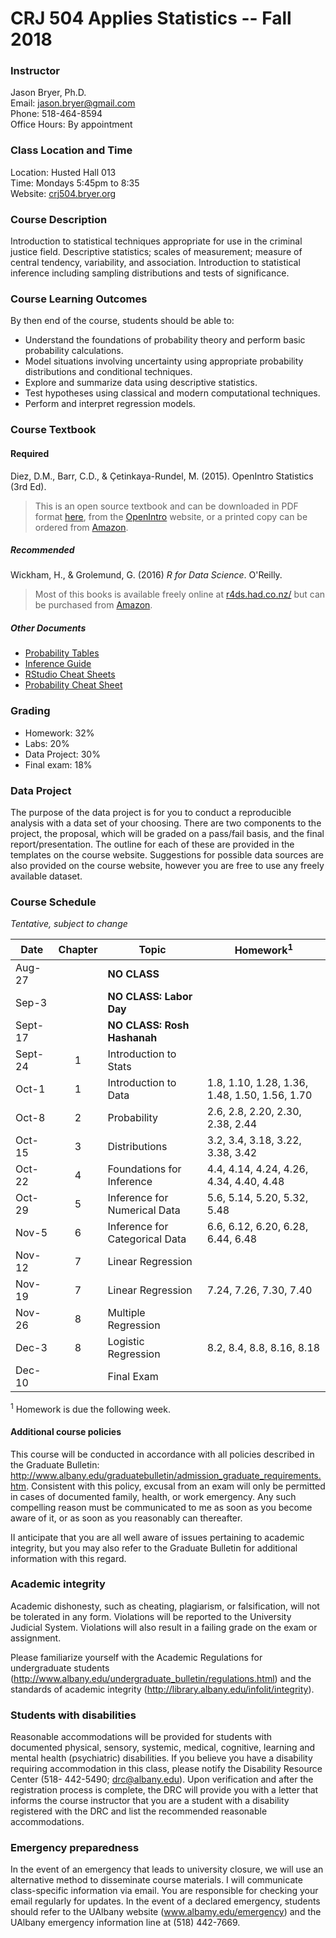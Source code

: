 # CRJ 504 Applies Statistics -- Fall 2018

### Instructor

Jason Bryer, Ph.D.  
Email: jason.bryer@gmail.com  
Phone: 518-464-8594  
Office Hours: By appointment  

### Class Location and Time

Location: Husted Hall 013  
Time: Mondays 5:45pm to 8:35  
Website: [crj504.bryer.org](https://crj504.bryer.org)

### Course Description

Introduction to statistical techniques appropriate for use in the criminal justice field. Descriptive statistics; scales of measurement; measure of central tendency, variability, and association. Introduction to statistical inference including sampling distributions and tests of significance. 

### Course Learning Outcomes

By then end of the course, students should be able to:

* Understand the foundations of probability theory and perform basic probability calculations.
* Model situations involving uncertainty using appropriate probability distributions and conditional techniques.
* Explore and summarize data using descriptive statistics.
* Test hypotheses using classical and modern computational techniques.
* Perform and interpret regression models.


### Course Textbook

#### Required

Diez, D.M., Barr, C.D., & Çetinkaya-Rundel, M. (2015). OpenIntro Statistics (3rd Ed).

> This is an open source textbook and can be downloaded in PDF format [here](https://github.com/jbryer/DATA606Spring2018/blob/master/Textbook/os3.pdf?raw=true), from the [OpenIntro](http://www.openintro.org/stat/textbook.php) website, or a printed copy can be ordered from [Amazon](https://www.openintro.org/redirect.php?go=amazon_os3&referrer=/stat/textbook.php).

##### Recommended

Wickham, H., & Grolemund, G. (2016) *R for Data Science*. O'Reilly.

> Most of this books is available freely online at [r4ds.had.co.nz/](http://r4ds.had.co.nz/) but can be purchased from [Amazon](https://www.amazon.com/R-Data-Science-Hadley-Wickham/dp/1491910399/ref=as_li_ss_tl?ie=UTF8&qid=1469550189&sr=8-1&keywords=R+for+data+science&linkCode=sl1&tag=devtools-20&linkId=6fe0069f9605cf847ed96c191f4e84dd).

##### Other Documents

* [Probability Tables](https://github.com/jbryer/DATA606Spring2018/blob/master/Textbook/os2_prob_tables.pdf?raw=true)
* [Inference Guide](https://github.com/jbryer/DATA606Spring2018/blob/master/Textbook/os2_extra_inference_guide.pdf?raw=true)
* [RStudio Cheat Sheets](https://www.rstudio.com/resources/cheatsheets/)
* [Probability Cheat Sheet](http://static1.squarespace.com/static/54bf3241e4b0f0d81bf7ff36/t/55e9494fe4b011aed10e48e5/1441352015658/probability_cheatsheet.pdf)


### Grading

* Homework: 32%
* Labs: 20%
* Data Project: 30%
* Final exam: 18%

### Data Project

The purpose of the data project is for you to conduct a reproducible analysis with a data set of your choosing. There are two components to the project, the proposal, which will be graded on a pass/fail basis, and the final report/presentation. The outline for each of these are provided in the templates on the course website. Suggestions for possible data sources are also provided on the course website, however you are free to use any freely available dataset. 

<div style="page-break-after: always;"></div>

### Course Schedule

*Tentative, subject to change*

Date    | Chapter | Topic                          | Homework<sup>1</sup>
--------|:-------:|--------------------------------|------------
Aug-27  |         | **NO CLASS**                   |
Sep-3   |         | **NO CLASS: Labor Day**        |
Sept-17 |         | **NO CLASS: Rosh Hashanah**    |
Sept-24 |    1    | Introduction to Stats          |
Oct-1   |    1    | Introduction to Data           | 1.8, 1.10, 1.28, 1.36, 1.48, 1.50, 1.56, 1.70
Oct-8   |    2    | Probability                    | 2.6, 2.8, 2.20, 2.30, 2.38, 2.44
Oct-15  |    3    | Distributions                  | 3.2, 3.4, 3.18, 3.22, 3.38, 3.42
Oct-22  |    4    | Foundations for Inference      | 4.4, 4.14, 4.24, 4.26, 4.34, 4.40, 4.48
Oct-29  |    5    | Inference for Numerical Data   | 5.6, 5.14, 5.20, 5.32, 5.48
Nov-5   |    6    | Inference for Categorical Data | 6.6, 6.12, 6.20, 6.28, 6.44, 6.48
Nov-12  |    7    | Linear Regression              | 
Nov-19  |    7    | Linear Regression              | 7.24, 7.26, 7.30, 7.40
Nov-26  |    8    | Multiple Regression            | 
Dec-3   |    8    | Logistic Regression            | 8.2, 8.4, 8.8, 8.16, 8.18
Dec-10  |         | Final Exam                     |

<sup>1</sup> Homework is due the following week.

<div style="page-break-after: always;"></div>

#### Additional course policies

This course will be conducted in accordance with all policies described in the Graduate Bulletin: http://www.albany.edu/graduatebulletin/admission_graduate_requirements.htm. Consistent with this policy, excusal from an exam will only be permitted in cases of documented family, health, or work emergency. Any such compelling reason must be communicated to me as soon as you become aware of it, or as soon as you reasonably can thereafter.


II anticipate that you are all well aware of issues pertaining to academic integrity, but you may also refer to the Graduate Bulletin for additional information with this regard.

### Academic integrity

Academic dishonesty, such as cheating, plagiarism, or falsification, will not be tolerated in any form. Violations will be reported to the University Judicial System. Violations will also result in a failing grade on the exam or assignment.

Please familiarize yourself with the Academic Regulations for undergraduate students (http://www.albany.edu/undergraduate_bulletin/regulations.html) and the standards of academic integrity (http://library.albany.edu/infolit/integrity).

### Students with disabilities

Reasonable accommodations will be provided for students with documented physical, sensory, systemic, medical, cognitive, learning and mental health (psychiatric) disabilities. If you believe you have a disability requiring accommodation in this class, please notify the Disability Resource Center (518- 442-5490; drc@albany.edu). Upon verification and after the registration process is complete, the DRC will provide you with a letter that informs the course instructor that you are a student with a disability registered with the DRC and list the recommended reasonable accommodations.

### Emergency preparedness

In the event of an emergency that leads to university closure, we will use an alternative method to disseminate course materials. I will communicate class-specific information via email. You are responsible for checking your email regularly for updates. In the event of a declared emergency, students should refer to the UAlbany website (www.albamy.edu/emergency) and the UAlbany emergency information line at (518) 442-7669.
